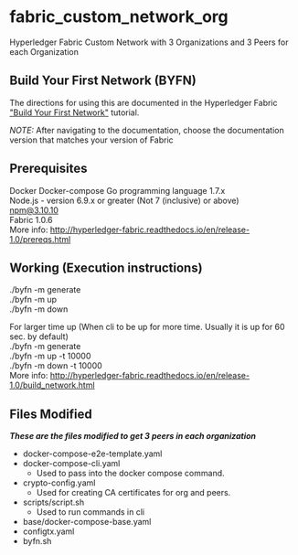 # fabric_custom_network_org
Hyperledger Fabric Custom Network with 3 Organizations and 3 Peers for each Organization

## Build Your First Network (BYFN)

The directions for using this are documented in the Hyperledger Fabric
["Build Your First Network"](http://hyperledger-fabric.readthedocs.io/en/latest/build_network.html) tutorial.

*NOTE:* After navigating to the documentation, choose the documentation version that matches your version of Fabric

## Prerequisites
Docker
Docker-compose
Go programming language 1.7.x  
Node.js - version 6.9.x or greater (Not 7 (inclusive) or above)  
npm@3.10.10  
Fabric 1.0.6  
More info: http://hyperledger-fabric.readthedocs.io/en/release-1.0/prereqs.html  

## Working (Execution instructions)
./byfn -m generate  
./byfn -m up  
./byfn -m down  
  
For larger time up (When cli to be up for more time. Usually it is up for 60 sec. by default)  
./byfn -m generate  
./byfn -m up -t 10000  
./byfn -m down -t 10000  
More info: http://hyperledger-fabric.readthedocs.io/en/release-1.0/build_network.html

## Files Modified
__*These are the files modified to get 3 peers in each organization*__
* docker-compose-e2e-template.yaml
* docker-compose-cli.yaml
    * Used to pass into the docker compose command.
* crypto-config.yaml
  * Used for creating CA certificates for org and peers.
* scripts/script.sh
  * Used to run commands in cli
* base/docker-compose-base.yaml
* configtx.yaml
* byfn.sh
